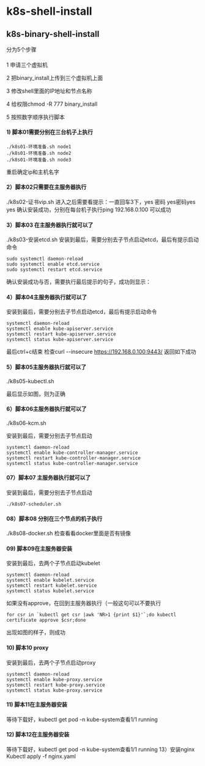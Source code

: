 # k8s-shell-install

## k8s-binary-shell-install
分为5个步骤

#### 
1 申请三个虚拟机

2 把binary_install上传到三个虚拟机上面

3 修改shell里面的IP地址和节点名称

4 给权限chmod -R 777 binary_install

5 按照数字顺序执行脚本

#### 1) 脚本01需要分别在三台机子上执行
```
./k8s01-环境准备.sh node1
./k8s01-环境准备.sh node2
./k8s01-环境准备.sh node3
```

重启确定ip和主机名字
 
#### 2）脚本02只需要在主服务器执行

./k8s02-证书vip.sh
进入之后需要看提示：一直回车3下，yes 密码 yes密码yes yes
确认安装成功，分别在每台机子执行ping 192.168.0.100 可以成功

#### 3）脚本03 在主服务器执行就可以了

./k8s03-安装etcd.sh
安装到最后，需要分别去子节点启动etcd，最后有提示启动命令
```
sudo systemctl daemon-reload
sudo systemctl enable etcd.service
sudo systemctl restart etcd.service
```
确认安装成功与否，需要执行最后提示的句子，成功则显示：
 
#### 4）脚本04主服务器执行就可以了

安装到最后，需要分别去子节点启动etcd，最后有提示启动命令
```
systemctl daemon-reload
systemctl enable kube-apiserver.service
systemctl restart kube-apiserver.service
systemctl status kube-apiserver.service
```

最后ctrl+c结束
检查curl --insecure https://192.168.0.100:9443/ 返回如下成功
 
#### 5）脚本05主服务器执行就可以了
./k8s05-kubectl.sh
 
最后显示如图，则为正确
#### 6）脚本06主服务器执行就可以了
./k8s06-kcm.sh
   
安装到最后，需要分别去子节点启动

```
systemctl daemon-reload
systemctl enable kube-controller-manager.service
systemctl restart kube-controller-manager.service
systemctl status kube-controller-manager.service
```
#### 07）脚本07 主服务器执行就可以了
安装到最后，需要分别去子节点启动
```
./k8s07-scheduler.sh
```

#### 08）脚本08 分别在三个节点的机子执行
./k8s08-docker.sh
检查看看docker里面是否有镜像
 
#### 09) 脚本09在主服务器安装

安装到最后，去两个子节点启动kubelet
```
systemctl daemon-reload
systemctl enable kubelet.service
systemctl restart kubelet.service
systemctl status kubelet.service
```

如果没有approve，在回到主服务器执行（一般这句可以不要执行
```
for csr in `kubectl get csr |awk 'NR>1 {print $1}'`;do kubectl certificate approve $csr;done
```

出现如图的样子，则成功

#### 10) 脚本10 proxy
安装到最后，去两个子节点启动proxy
```
systemctl daemon-reload
systemctl enable kube-proxy.service
systemctl restart kube-proxy.service
systemctl status kube-proxy.service
```

#### 11) 脚本11在主服务器安装

等待下载好，kubectl get pod -n kube-system查看1/1 running

#### 12) 脚本12在主服务器安装

等待下载好，kubectl get pod -n kube-system查看1/1 running
13）安装nginx
Kubectl apply -f nginx.yaml
 

